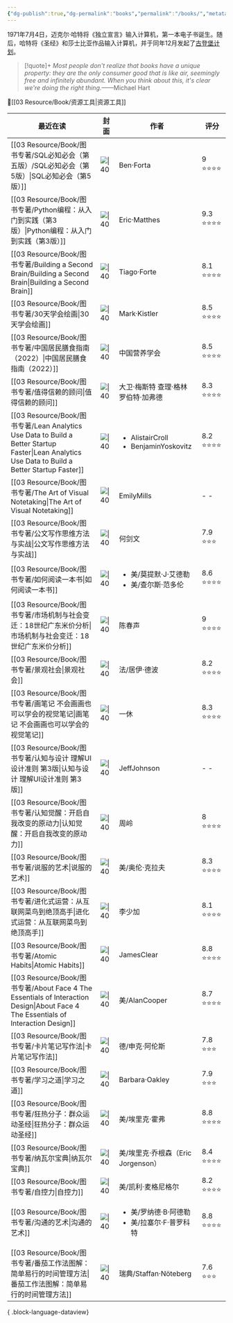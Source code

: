 ```yaml
---
{"dg-publish":true,"dg-permalink":"books","permalink":"/books/","metatags":{"description":"这里是 🏡Davon的数字花园，是个人不断发展的想法的集合，作为半成品的思考，在可探索的空间中，随时间推移不断播种、修剪、塑造","og:site_name":"DavonOs","og:title":"饶丰书房","og:type":"article","og:url":"https://zuji.eu.org/books","og:image":null,"og:image:width":"400","og:image:alt":"articlecover","og:locale":"zh_cn"},"tags":["books"]}
---
```


1971年7月4日，迈克尔·哈特将《独立宣言》输入计算机，第一本电子书诞生。随后，哈特将《圣经》和莎士比亚作品输入计算机，并于同年12月发起了[古登堡计划](https://www.gutenberg.org/)。

>[!quote]+ 
>*Most people don't realize that books have a unique property: they are the only consumer good that is like air, seemingly free and infinitely abundant. When you think about this, it's clear we're doing the right thing.*——Michael Hart

🔎[[03 Resource/Book/资源工具\|资源工具]]

| 最近在读                                                                                                                                            | 封面                                                                                                                            | 作者                                                        | 评分       |
| ----------------------------------------------------------------------------------------------------------------------------------------------- | ----------------------------------------------------------------------------------------------------------------------------- | --------------------------------------------------------- | -------- |
| [[03 Resource/Book/图书专著/SQL必知必会（第五版）/SQL必知必会（第5版）\|SQL必知必会（第5版）]]                                                                            | ![\|40](https://wfqqreader-1252317822.image.myqcloud.com/cover/685/34336685/t6_34336685.jpg)                                  | Ben·Forta                                                 | 9 ⭐⭐⭐⭐   |
| [[03 Resource/Book/图书专著/Python编程：从入门到实践（第3版）\|Python编程：从入门到实践（第3版）]]                                                                         | ![\|40](https://file.ituring.com.cn/LargeCover/23047b0f0134221867e2)                                                          | Eric·Matthes                                              | 9.3 ⭐⭐⭐⭐ |
| [[03 Resource/Book/图书专著/Building a Second Brain/Building a Second Brain\|Building a Second Brain]]                                           | ![\|40](https://m.media-amazon.com/images/I/61PxZdCkHAL._SL1500_.jpg)                                                         | Tiago·Forte                                               | 8.1 ⭐⭐⭐⭐ |
| [[03 Resource/Book/图书专著/30天学会绘画\|30天学会绘画]]                                                                                                   | ![\|40](https://cdn.weread.qq.com/outpic/50/3000008050.jpg)                                                                   | Mark·Kistler                                              | 8.5 ⭐⭐⭐⭐ |
| [[03 Resource/Book/图书专著/中国居民膳食指南（2022）\|中国居民膳食指南（2022）]]                                                                                     | ![\|40](https://img.alicdn.com/i3/1069915587/O1CN01qdiqeE1r8tZRbP6V1_!!1069915587.jpg)                                        | 中国营养学会                                                    | 8.5 ⭐⭐⭐⭐ |
| [[03 Resource/Book/图书专著/值得信赖的顾问\|值得信赖的顾问]]                                                                                                   | ![\|40](https://wfqqreader-1252317822.image.myqcloud.com/cover/133/933133/t6_933133.jpg)                                      | 大卫·梅斯特 查理·格林 罗伯特·加弗德                                      | 8.3 ⭐⭐⭐⭐ |
| [[03 Resource/Book/图书专著/Lean Analytics Use Data to Build a Better Startup Faster\|Lean Analytics Use Data to Build a Better Startup Faster]] | ![\|40](https://m.media-amazon.com/images/I/6130r1y4XzL._SL1500_.jpg)                                                         | <ul><li>AlistairCroll</li><li>BenjaminYoskovitz</li></ul> | 8.2 ⭐⭐⭐⭐ |
| [[03 Resource/Book/图书专著/The Art of Visual Notetaking\|The Art of Visual Notetaking]]                                                         | ![\|40](https://m.media-amazon.com/images/I/81CCVAmtqfL._SY425_.jpg)                                                          | EmilyMills                                                | \- \-    |
| [[03 Resource/Book/图书专著/公文写作思维方法与实战\|公文写作思维方法与实战]]                                                                                           | ![\|40](https://piccdn3.umiwi.com/uploader/image/cms_ebook/ddimg_202304200115/cms_1910086ac0012eb4.jpg)                       | 何剑文                                                       | 7.9 ⭐⭐⭐  |
| [[03 Resource/Book/图书专著/如何阅读一本书\|如何阅读一本书]]                                                                                                   | ![\|40](https://wfqqreader-1252317822.image.myqcloud.com/cover/810/23723810/t6_23723810.jpg)                                  | <ul><li>美/莫提默·J·艾德勒</li><li>美/查尔斯·范多伦</li></ul>           | 8.6 ⭐⭐⭐⭐ |
| [[03 Resource/Book/图书专著/市场机制与社会变迁：18世纪广东米价分析\|市场机制与社会变迁：18世纪广东米价分析]]                                                                         | ![\|40](https://cdn.weread.qq.com/weread/cover/94/cpPlatform_1hVrQnbydwCg3sx3VdyNoZ/t6_cpPlatform_1hVrQnbydwCg3sx3VdyNoZ.jpg) | 陈春声                                                       | 9 ⭐⭐⭐⭐   |
| [[03 Resource/Book/图书专著/景观社会\|景观社会]]                                                                                                         | ![\|40](https://n.sinaimg.cn/translate/20170718/UpFp-fyiakwa4465859.jpg)                                                      | 法/居伊·德波                                                   | 8.2 ⭐⭐⭐⭐ |
| [[03 Resource/Book/图书专著/画笔记 不会画画也可以学会的视觉笔记\|画笔记 不会画画也可以学会的视觉笔记]]                                                                             | ![\|40](http://pic.j9p.com/up/2021-1/16099860795580305.jpg)                                                                   | 一休                                                        | 8.3 ⭐⭐⭐⭐ |
| [[03 Resource/Book/图书专著/认知与设计 理解UI设计准则 第3版\|认知与设计 理解UI设计准则 第3版]]                                                                             | ![\|40](https://i5.walmartimages.com/asr/e40fda23-efe4-469c-8f94-b1e7d8686d77.f371457f88a369e391c302eceb43f9fc.jpeg)          | JeffJohnson                                               | \- \-    |
| [[03 Resource/Book/图书专著/认知觉醒：开启自我改变的原动力\|认知觉醒：开启自我改变的原动力]]                                                                                   | ![\|40](https://cdn.weread.qq.com/weread/cover/86/YueWen_33628204/t6_YueWen_33628204.jpg)                                     | 周岭                                                        | 8 ⭐⭐⭐⭐   |
| [[03 Resource/Book/图书专著/说服的艺术\|说服的艺术]]                                                                                                       | ![\|40](https://pic.arkread.com/cover/ebook/f/407678746.1663919576.jpg)                                                       | 美/奥伦·克拉夫                                                  | 8.3 ⭐⭐⭐⭐ |
| [[03 Resource/Book/图书专著/进化式运营：从互联网菜鸟到绝顶高手\|进化式运营：从互联网菜鸟到绝顶高手]]                                                                               | ![\|40](https://wfqqreader-1252317822.image.myqcloud.com/cover/156/933156/t6_933156.jpg)                                      | 李少加                                                       | 8.1 ⭐⭐⭐⭐ |
| [[03 Resource/Book/图书专著/Atomic Habits\|Atomic Habits]]                                                                                       | ![\|40](https://jamesclear.com/wp-content/uploads/2019/04/atomicHC-flat-1-e1556572683325.jpg)                                 | JamesClear                                                | 8.8 ⭐⭐⭐⭐ |
| [[03 Resource/Book/图书专著/About Face 4 The Essentials of Interaction Design\|About Face 4 The Essentials of Interaction Design]]               | ![\|40](https://img14.360buyimg.com/n5/s720x720_jfs/t1/108297/21/13537/189047/5e9ff37eE4dc78bd5/593dbf73f1f4b1e9.jpg)         | 美/AlanCooper                                              | 8.7 ⭐⭐⭐⭐ |
| [[03 Resource/Book/图书专著/卡片笔记写作法\|卡片笔记写作法]]                                                                                                   | ![\|40](https://www.diguage.com/images/books/how-to-take-smart-notes.jpg)                                                     | 德/申克·阿伦斯                                                  | 7.8 ⭐⭐⭐  |
| [[03 Resource/Book/图书专著/学习之道\|学习之道]]                                                                                                         | ![\|40](https://cdn.weread.qq.com/weread/cover/96/YueWen_843465/t6_YueWen_843465.jpg)                                         | Barbara·Oakley                                            | 7.9 ⭐⭐⭐  |
| [[03 Resource/Book/图书专著/狂热分子：群众运动圣经\|狂热分子：群众运动圣经]]                                                                                           | ![\|40](https://img1.doubanio.com/view/subject/l/public/s28036829.jpg)                                                        | 美/埃里克·霍弗                                                  | 8.8 ⭐⭐⭐⭐ |
| [[03 Resource/Book/图书专著/纳瓦尔宝典\|纳瓦尔宝典]]                                                                                                       | ![\|40](https://cover.read.duokan.com/mfsv2/download/fdsc3/p01Coz5Gypkc/ng1gdlOiXUbfkf.jpg)                                   | 美/埃里克·乔根森（Eric Jorgenson）                                 | 8.4 ⭐⭐⭐⭐ |
| [[03 Resource/Book/图书专著/自控力\|自控力]]                                                                                                           | ![\|40](https://gss0.baidu.com/7LsWdDW5_xN3otqbppnN2DJv/doc/pic/item/2f738bd4b31c870136d6f3ac2f7f9e2f0708ff1c.jpg)            | 美/凯利·麦格尼格尔                                                | 8.2 ⭐⭐⭐⭐ |
| [[03 Resource/Book/图书专著/沟通的艺术\|沟通的艺术]]                                                                                                       | ![\|40](https://pic1.zhimg.com/v2-a8b3d729a99952d5363d5315a0c93cc9_1440w.jpg)                                                 | <ul><li>美/罗纳德·B·阿德勒</li><li>美/拉塞尔·F·普罗科特</li></ul>        | 8.8 ⭐⭐⭐⭐ |
| [[03 Resource/Book/图书专著/番茄工作法图解：简单易行的时间管理方法\|番茄工作法图解：简单易行的时间管理方法]]                                                                           | ![\|40](https://wfqqreader-1252317822.image.myqcloud.com/cover/219/47562219/t5_47562219.jpg)                                  | 瑞典/Staffan·Nöteberg                                       | 7.6 ⭐⭐⭐  |

{ .block-language-dataview}

